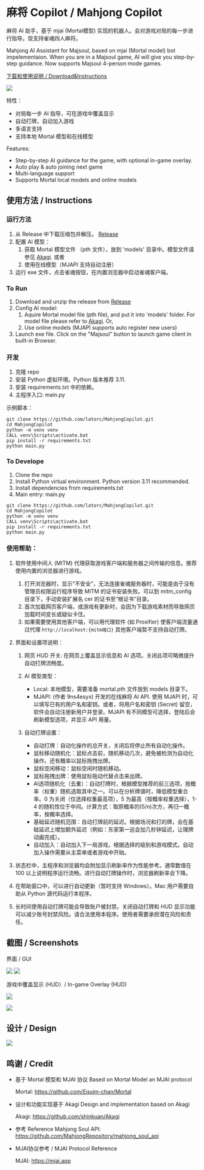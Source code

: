 # 麻将 Copilot / Mahjong Copilot

麻将 AI 助手，基于 mjai (Mortal模型) 实现的机器人。会对游戏对局的每一步进行指导。现支持雀魂四人麻将。

Mahjong AI Assistant for Majsoul, based on mjai (Mortal model) bot impelementaion. When you are in a Majsoul game, AI will give you step-by-step guidance. Now supports Majsoul 4-person mode games.

[下载和使用说明 / Download&Instructions](#instructions)

![](assets/shot3_lower.png)

特性：

- 对局每一步 AI 指导，可在游戏中覆盖显示
- 自动打牌，自动加入游戏
- 多语言支持
- 支持本地 Mortal 模型和在线模型

Features:

- Step-by-step AI guidance for the game, with optional in-game overlay.
- Auto play & auto joining next game
- Multi-language support
- Supports Mortal local models and online models

<a id="instructions"></a>

## 使用方法 / Instructions

### 运行方法

1. 从 Release 中下载压缩包并解压。 [Release](https://github.com/latorc/MahjongCopilot/releases)
2. 配置 AI 模型：
   1. 获取 Mortal 模型文件 （pth 文件），放到 'models' 目录中。模型文件请参见 [Akagi](https://github.com/shinkuan/Akagi?tab=readme-ov-file#installation). 或者
   2. 使用在线模型（MJAPI 支持自动注册）
3. 运行 exe 文件，点击雀魂按钮，在内置浏览器中启动雀魂客户端。

### To Run

1. Download and unzip the release from [Release](https://github.com/latorc/MahjongCopilot/releases)
2. Config AI model:
   1. Aquire Mortal model file (pth file), and put it into 'models' folder. For model file please refer to [Akagi](https://github.com/shinkuan/Akagi?tab=readme-ov-file#installation). Or,
   2. Use online models (MJAPI supports auto register new users)
3. Launch exe file. Click on the "Majsoul" button to launch game client in built-in Browser.

### 开发

1. 克隆 repo
2. 安装 Python 虚拟环境。Python 版本推荐 3.11.
3. 安装 requirements.txt 中的依赖。
4. 主程序入口: main.py

示例脚本：

```batch
git clone https://github.com/latorc/MahjongCopilot.git
cd MahjongCopilot
python -m venv venv
CALL venv\Scripts\activate.bat
pip install -r requirements.txt
python main.py
```

### To Develope

1. Clone the repo
2. Install Python virtual environment. Python version 3.11 recommended.
3. Install dependencies from requirements.txt
4. Main entry: main.py

```batch
git clone https://github.com/latorc/MahjongCopilot.git
cd MahjongCopilot
python -m venv venv
CALL venv\Scripts\activate.bat
pip install -r requirements.txt
python main.py
```

### 使用帮助：

1. 软件使用中间人 (MITM) 代理获取游戏客户端和服务器之间传输的信息。推荐使用内置的浏览器进行游戏。
   
   1. 打开浏览器时，显示“不安全”，无法连接雀魂服务器时，可能是由于没有管理员权限运行程序导致 MITM 的证书安装失败。可以到 mitm_config 目录下，手动安装扩展名 cer 的证书至“根证书”目录。
   2. 首次加载网页客户端，或游戏有更新时，会因为下载游戏素材而导致网页加载时间变长或疑似卡住。
   3. 如果需要使用其他客户端，可以用代理软件 (如 Proxifier) 使客户端流量通过代理 ```http://localhost:{mitm端口}```  其他客户端暂不支持自动打牌。
2. 界面和设置项说明：
   
   1. 网页 HUD 开关: 在网页上覆盖显示信息和 AI 选项。关闭此项可略微提升自动打牌流畅度。
   2. AI 模型类型：
      
      - Local: 本地模型，需要准备 mortal.pth 文件放到 models 目录下。
      - MJAPI: (作者 9ns4esyx) 开发的在线麻将 AI API. 使用 MJAPI 时，可以填写已有的用户名和密钥。或者，将用户名和密钥 (Secret) 留空，软件会自动注册新用户并登录。MJAPI 有不同模型可选择，登陆后会刷新模型选项，并显示 API 用量。
   3. 自动打牌设置：
      
      - 自动打牌：自动化操作的总开关，关闭后将停止所有自动化操作。
      - 鼠标移动随机化：鼠标点击前，随机移动几次，避免被检测为自动化操作。还有概率以鼠标拖拽出牌。
      - 鼠标空闲移动：鼠标空闲时随机移动。
      - 鼠标拖拽出牌：使用鼠标拖动代替点击来出牌。
      - AI选项随机化（去重）：自动打牌时，根据模型推荐的前三选项，按概率（权重）随机选取其中之一。可以在分析牌谱时，降低模型重合率。0 为关闭（仅选择权重最高项），5 为最高（按概率权重选择），1-4 的随机性位于中间。计算方式：取原概率的(5/n)次方，再归一概率，按概率选择。
      - 基础延迟随机范围：自动打牌前的延迟。根据场况和打的牌，会在基础延迟上增加额外延迟（例如：东家第一巡会加几秒钟延迟，让理牌动画完成）。
      - 自动加入：自动加入下一局游戏，根据选择的级别和游戏模式。自动加入操作需要从主菜单或者游戏中开始。
3. 状态栏中，主程序和浏览器均会附加显示刷新率作为性能参考。通常数值在 100 以上说明程序运行流畅。进行自动打牌操作时，浏览器刷新率会下降。
4. 在帮助窗口中，可以进行自动更新（暂时支持 Windows）。Mac 用户需要自助从 Python 源代码运行本程序。
5. 长时间使用自动打牌可能会导致账户被封禁。关闭自动打牌和 HUD 显示功能可以减少账号封禁风险。请合法使用本程序。使用者需要承担潜在风险和责任。

## 截图 / Screenshots

界面 / GUI

![](assets/shot1.png)
![](assets/settings.png)

游戏中覆盖显示 (HUD）/ In-game Overlay (HUD)

![](assets/shot2.png)

![](assets/shot3.png)

## 设计 / Design

![](assets/design_struct.png)

## 鸣谢 / Credit

- 基于 Mortal 模型和 MJAI 协议
  Based on Mortal Model an MJAI protocol
  
  Mortal: https://github.com/Equim-chan/Mortal
- 设计和功能实现基于 Akagi
  Design and implementation based on Akagi
  
  Akagi: https://github.com/shinkuan/Akagi
- 参考 Reference
  Mahjong Soul API: https://github.com/MahjongRepository/mahjong_soul_api
- MJAI协议参考 / MJAI Protocol Reference
  
  MJAI: https://mjai.app

